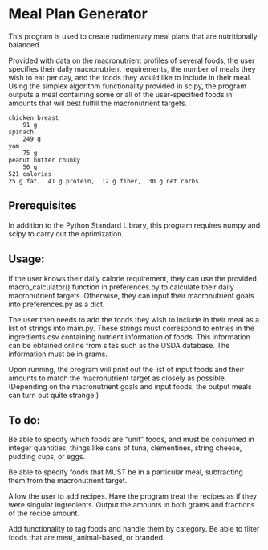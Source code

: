 # Meal Plan Generator

This program is used to create rudimentary meal plans that are nutritionally balanced.

Provided with data on the macronutrient profiles of several foods, the user specifies their daily macronutrient requirements, the number of meals they wish to eat per day, and the foods they would like to include in their meal. Using the simplex algorithm functionality provided in scipy, the program outputs a meal containing some or all of the user-specified foods in amounts that will best fulfill the macronutrient targets.

```
chicken breast
    91 g
spinach
    249 g
yam
    75 g
peanut butter chunky
    50 g
521 calories
25 g fat,  41 g protein,  12 g fiber,  30 g net carbs
```

## Prerequisites

In addition to the Python Standard Library, this program requires numpy and scipy to carry out the optimization.

## Usage:

If the user knows their daily calorie requirement, they can use the provided macro_calculator() function in preferences.py to calculate their daily macronutrient targets. Otherwise, they can input their macronutrient goals into preferences.py as a dict.

The user then needs to add the foods they wish to include in their meal as a list of strings into main.py. These strings must correspond to entries in the ingredients.csv containing nutrient information of foods. This information can be obtained online from sites such as the USDA database. The information must be in grams.

Upon running, the program will print out the list of input foods and their amounts to match the macronutrient target as closely as possible. (Depending on the macronutrient goals and input foods, the output meals can turn out quite strange.)

## To do:

Be able to specify which foods are "unit" foods, and must be consumed in integer quantities, things like cans of tuna, clementines, string cheese, pudding cups, or eggs.

Be able to specify foods that MUST be in a particular meal, subtracting them from the macronutrient target.

Allow the user to add recipes. Have the program treat the recipes as if they were singular ingredients. Output the amounts in both grams and fractions of the recipe amount.

Add functionality to tag foods and handle them by category. Be able to filter foods that are meat, animal-based, or branded.